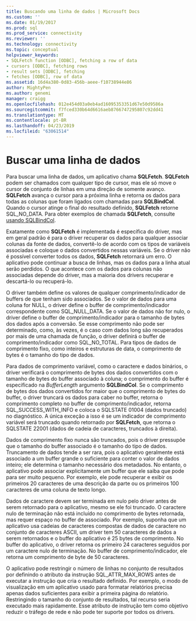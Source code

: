 ```yaml
---
title: Buscando uma linha de dados | Microsoft Docs
ms.custom: ''
ms.date: 01/19/2017
ms.prod: sql
ms.prod_service: connectivity
ms.reviewer: ''
ms.technology: connectivity
ms.topic: conceptual
helpviewer_keywords:
- SQLFetch function [ODBC], fetching a row of data
- cursors [ODBC], fetching rows
- result sets [ODBC], fetching
- fetches [ODBC], row of data
ms.assetid: 16d4a380-0d83-456b-aeee-f10738944e86
author: MightyPen
ms.author: genemi
manager: craigg
ms.openlocfilehash: 012e454d03a0eb4ad16095353351d67e50d9586a
ms.sourcegitcommit: f7fced330b64d6616aeb8766747295807c92dd41
ms.translationtype: MT
ms.contentlocale: pt-BR
ms.lasthandoff: 04/23/2019
ms.locfileid: "63061514"
---
```

# <a name="fetching-a-row-of-data"></a>Buscar uma linha de dados
Para buscar uma linha de dados, um aplicativo chama **SQLFetch**. **SQLFetch** podem ser chamados com qualquer tipo de cursor, mas ele só move o cursor de conjunto de linhas em uma direção de somente avanço. **SQLFetch** avança o cursor para a próxima linha e retorna os dados para todas as colunas que foram ligados com chamadas para **SQLBindCol**. Quando o cursor atinge o final do resultado definido, **SQLFetch** retorne SQL_NO_DATA. Para obter exemplos de chamada **SQLFetch**, consulte [usando SQLBindCol](../../../odbc/reference/develop-app/using-sqlbindcol.md).  
  
 Exatamente como **SQLFetch** é implementada é específica do driver, mas em geral padrão é para o driver recuperar os dados para qualquer associar colunas da fonte de dados, convertê-lo de acordo com os tipos de variáveis associadas e coloque o dados convertidos nessas variáveis. Se o driver não é possível converter todos os dados, **SQLFetch** retornará um erro. O aplicativo pode continuar a busca de linhas, mas os dados para a linha atual serão perdidos. O que acontece com os dados para colunas não associadas depende do driver, mas a maioria dos drivers recuperar e descartá-lo ou recuperá-lo.  
  
 O driver também define os valores de qualquer comprimento/indicador de buffers de que tenham sido associados. Se o valor de dados para uma coluna for NULL, o driver define o buffer de comprimento/indicador correspondente como SQL_NULL_DATA. Se o valor de dados não for nulo, o driver define o buffer de comprimento/indicador para o tamanho de bytes dos dados após a conversão. Se esse comprimento não pode ser determinado, como, às vezes, é o caso com dados long são recuperados por mais de uma chamada de função, o driver definirá o buffer de comprimento/indicador como SQL_NO_TOTAL. Para tipos de dados de comprimento fixo, como inteiros e estruturas de data, o comprimento de bytes é o tamanho do tipo de dados.  
  
 Para dados de comprimento variável, como o caractere e dados binários, o driver verificará o comprimento de bytes dos dados convertidos com o tamanho de bytes do buffer associado à coluna; o comprimento do buffer é especificado na *BufferLength* argumento **SQLBindCol**. Se o comprimento de bytes dos dados convertidos for maior que o comprimento de bytes do buffer, o driver truncará os dados para caber no buffer, retorna o comprimento completo no buffer de comprimento/indicador, retorna SQL_SUCCESS_WITH_INFO e coloca o SQLSTATE 01004 (dados truncado) no diagnóstico. A única exceção a isso é se um indicador de comprimento variável será truncado quando retornado por **SQLFetch**, que retorna o SQLSTATE 22001 (dados de cadeia de caracteres, truncados à direita).  
  
 Dados de comprimento fixo nunca são truncados, pois o driver pressupõe que o tamanho do buffer associado é o tamanho do tipo de dados. Truncamento de dados tende a ser rara, pois o aplicativo geralmente está associado a um buffer grande o suficiente para conter o valor de dados inteiro; ele determina o tamanho necessário dos metadados. No entanto, o aplicativo pode associar explicitamente um buffer que ele saiba que pode para ser muito pequeno. Por exemplo, ele pode recuperar e exibir os primeiros 20 caracteres de uma descrição da parte ou os primeiros 100 caracteres de uma coluna de texto longo.  
  
 Dados de caractere devem ser terminada em nulo pelo driver antes de serem retornado para o aplicativo, mesmo se ele foi truncado. O caractere nulo de terminação não está incluído no comprimento de bytes retornada, mas requer espaço no buffer de associado. Por exemplo, suponha que um aplicativo usa cadeias de caracteres compostas de dados de caractere no conjunto de caracteres ASCII, um driver tem 50 caracteres de dados a serem retornados e o buffer do aplicativo é 25 bytes de comprimento. No buffer do aplicativo, o driver retorna os primeiro 24 caracteres seguidos por um caractere nulo de terminação. No buffer de comprimento/indicador, ele retorna um comprimento de byte de 50 caracteres.  
  
 O aplicativo pode restringir o número de linhas no conjunto de resultados por definindo o atributo da instrução SQL_ATTR_MAX_ROWS antes de executar a instrução que cria o resultado definido. Por exemplo, o modo de visualização em um aplicativo usado para formatar relatórios precisa apenas dados suficientes para exibir a primeira página do relatório. Restringindo o tamanho do conjunto de resultados, tal recurso seria executado mais rapidamente. Esse atributo de instrução tem como objetivo reduzir o tráfego de rede e não pode ter suporte por todos os drivers.
